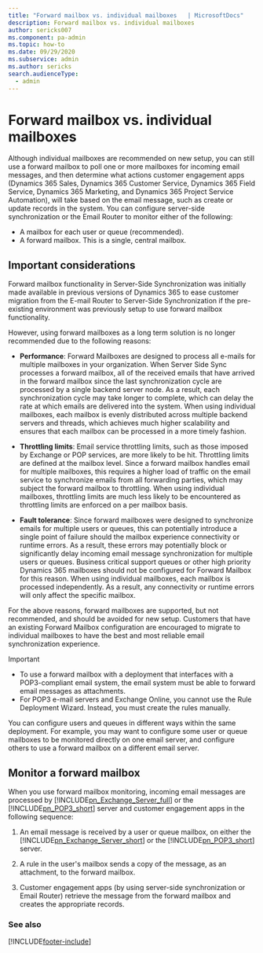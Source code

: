 ```yaml
---
title: "Forward mailbox vs. individual mailboxes   | MicrosoftDocs"
description: Forward mailbox vs. individual mailboxes 
author: sericks007
ms.component: pa-admin
ms.topic: how-to
ms.date: 09/29/2020
ms.subservice: admin
ms.author: sericks
search.audienceType: 
  - admin
---
```

# Forward mailbox vs. individual mailboxes 

Although individual mailboxes are recommended on new setup, you can still use a forward mailbox to poll one or more mailboxes for incoming email messages, and then determine what actions customer engagement apps (Dynamics 365 Sales, Dynamics 365 Customer Service, Dynamics 365 Field Service, Dynamics 365 Marketing, and Dynamics 365 Project Service Automation), will take based on the email message, such as create or update records in the system. You can configure server-side synchronization or the Email Router to monitor either of the following:  
  
- A mailbox for each user or queue (recommended).
- A forward mailbox. This is a single, central mailbox.
  
## Important considerations

Forward mailbox functionality in Server-Side Synchronization was initially made available in previous versions of Dynamics 365 to ease customer migration from the E-mail Router to Server-Side Synchronization if the pre-existing environment was previously setup to use forward mailbox functionality.

However, using forward mailboxes as a long term solution is no longer recommended due to the following reasons:

-	**Performance**: Forward Mailboxes are designed to process all e-mails for multiple mailboxes in your organization. When Server Side Sync processes a forward mailbox, all of the received emails that have arrived in the forward mailbox since the last synchronization cycle are processed by a single backend server node. As a result, each synchronization cycle may take longer to complete, which can delay the rate at which emails are delivered into the system. 
When using individual mailboxes, each mailbox is evenly distributed across multiple backend servers and threads, which achieves much higher scalability and ensures that each mailbox can be processed in a more timely fashion.

-	**Throttling limits**: Email service throttling limits, such as those imposed by Exchange or POP services, are more likely to be hit. Throttling limits are defined at the mailbox level. Since a forward mailbox handles email for multiple mailboxes, this requires a higher load of traffic on the email service to synchronize emails from all forwarding parties, which may subject the forward mailbox to throttling.
When using individual mailboxes, throttling limits are much less likely to be encountered as throttling limits are enforced on a per mailbox basis. 

-	**Fault tolerance**: Since forward mailboxes were designed to synchronize emails for multiple users or queues, this can potentially introduce a single point of failure should the mailbox experience connectivity or runtime errors. As a result, these errors may potentially block or significantly delay incoming email message synchronization for multiple users or queues. Business critical support queues or other high priority Dynamics 365 mailboxes should not be configured for Forward Mailbox for this reason.
When using individual mailboxes, each mailbox is processed independently. As a result, any connectivity or runtime errors will only affect the specific mailbox. 

For the above reasons, forward mailboxes are supported, but not recommended, and should be avoided for new setup. Customers that have an existing Forward Mailbox configuration are encouraged to migrate to individual mailboxes to have the best and most reliable email synchronization experience.

> [!IMPORTANT]
> - To use a forward mailbox with a deployment that interfaces with a POP3-compliant email system, the email system must be able to forward email messages as attachments.  
> - For POP3 e-mail servers and Exchange Online, you cannot use the Rule Deployment Wizard. Instead, you must create the rules manually.  
  
 You can configure users and queues in different ways within the same deployment. For example, you may want to configure some user or queue mailboxes to be monitored directly on one email server, and configure others to use a forward mailbox on a different email server.  
  
## Monitor a forward mailbox  
 When you use forward mailbox monitoring, incoming email messages are processed by [!INCLUDE[pn_Exchange_Server_full](../includes/pn-exchange-server-full.md)] or the [!INCLUDE[pn_POP3_short](../includes/pn-pop3-short.md)] server and customer engagement apps in the following sequence:  
  
1. An email message is received by a user or queue mailbox, on either the [!INCLUDE[pn_Exchange_Server_short](../includes/pn-exchange-server-short.md)] or the [!INCLUDE[pn_POP3_short](../includes/pn-pop3-short.md)] server.  
  
2. A rule in the user's mailbox sends a copy of the message, as an attachment, to the forward mailbox.  
  
3. Customer engagement apps (by using server-side synchronization or Email Router) retrieve the message from the forward mailbox and creates the appropriate records.  
  
### See also  


[!INCLUDE[footer-include](../includes/footer-banner.md)]
